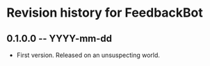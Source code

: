 # Revision history for FeedbackBot

## 0.1.0.0 -- YYYY-mm-dd

* First version. Released on an unsuspecting world.

